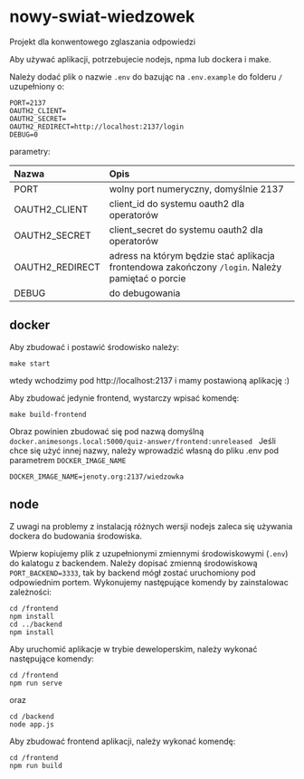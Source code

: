 # nowy-swiat-wiedzowek
Projekt dla konwentowego zglaszania odpowiedzi

Aby używać aplikacji, potrzebujecie nodejs, npma lub dockera i make.

Należy dodać plik o nazwie `.env` do bazując na `.env.example`
do folderu `/` uzupełniony o:

```
PORT=2137
OAUTH2_CLIENT=
OAUTH2_SECRET=
OAUTH2_REDIRECT=http://localhost:2137/login
DEBUG=0
```

parametry:

| Nazwa           | Opis                                                                                             |
|:----------------|:-------------------------------------------------------------------------------------------------|
| PORT            | wolny port numeryczny, domyślnie 2137                                                            |
| OAUTH2_CLIENT   | client_id do systemu oauth2 dla operatorów                                                       |
| OAUTH2_SECRET   | client_secret do systemu oauth2 dla operatorów                                                   |
| OAUTH2_REDIRECT | adress na którym będzie stać aplikacja frontendowa zakończony `/login`. Należy pamiętać o porcie |
| DEBUG           | do debugowania                                                                                   |


## docker

Aby zbudować i postawić środowisko należy:

```
make start
```

wtedy wchodzimy pod http://localhost:2137 i mamy postawioną aplikację :)

Aby zbudować jedynie frontend, wystarczy wpisać komendę:

```
make build-frontend
```

Obraz powinien zbudować się pod nazwą domyślną `docker.animesongs.local:5000/quiz-answer/frontend:unreleased `
Jeśli chce się użyć innej nazwy, należy wprowadzić własną do pliku .env pod parametrem `DOCKER_IMAGE_NAME`

```
DOCKER_IMAGE_NAME=jenoty.org:2137/wiedzowka
```

## node

Z uwagi na problemy z instalacją różnych wersji nodejs zaleca się używania dockera do budowania środowiska.

Wpierw kopiujemy plik z uzupełnionymi zmiennymi środowiskowymi (`.env`) do kalatogu z backendem.
Należy dopisać zmienną środowiskową `PORT_BACKEND=3333`, tak by backend mógł zostać uruchomiony pod odpowiednim portem.
Wykonujemy następujące komendy by zainstalowac zależności:

```
cd /frontend
npm install
cd ../backend
npm install
```

Aby uruchomić aplikacje w trybie deweloperskim, należy wykonać następujące komendy:

```
cd /frontend
npm run serve
```
oraz
```
cd /backend
node app.js
```

Aby zbudować frontend aplikacji, należy wykonać komendę:
```
cd /frontend
npm run build
```
